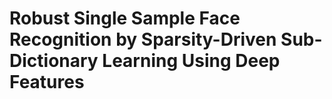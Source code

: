 # Robust Single Sample Face Recognition by Sparsity-Driven Sub-Dictionary Learning Using Deep Features
